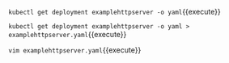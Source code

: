 `kubectl get deployment examplehttpserver -o yaml`{{execute}}

`kubectl get deployment examplehttpserver -o yaml > examplehttpserver.yaml`{{execute}}

`vim examplehttpserver.yaml`{{execute}}
